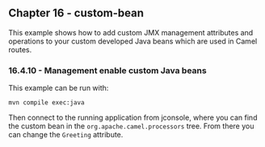 Chapter 16 - custom-bean
------------------------

This example shows how to add custom JMX management attributes and operations to your custom developed Java beans which are used in Camel routes.

### 16.4.10 - Management enable custom Java beans

This example can be run with:

    mvn compile exec:java

Then connect to the running application from jconsole, where you can find the custom bean in the `org.apache.camel.processors` tree.
From there you can change the `Greeting` attribute.

